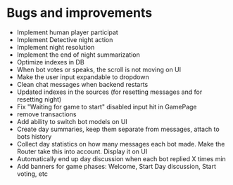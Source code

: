 # Bugs and improvements

- Implement human player participat
- Implement Detective night action
- Implement night resolution
- Implement the end of night summarization
- Optimize indexes in DB
- When bot votes or speaks, the scroll is not moving on UI
- Make the user input expandable to dropdown
- Clean chat messages when backend restarts
- Updated indexes in the sources (for resetting messages and for resetting night)
- Fix "Waiting for game to start" disabled input hit in GamePage
- remove transactions
- Add ability to switch bot models on UI
- Create day summaries, keep them separate from messages, attach to bots history
- Collect day statistics on how many messages each bot made. Make the Router take this into account. Display it on UI
- Automatically end up day discussion when each bot replied X times min
- Add banners for game phases: Welcome, Start Day discussion, Start voting, etc
